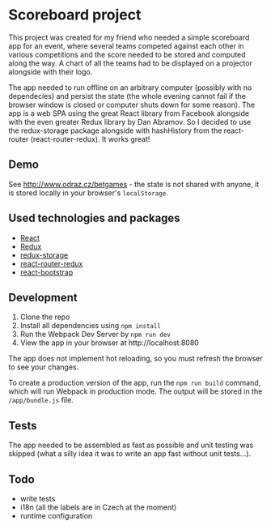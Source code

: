 
# Scoreboard project

This project was created for my friend who needed a simple scoreboard app for an event, where several teams competed against each other in various competitions and the score needed to be stored and computed along the way. A chart of all the teams had to be displayed on a projector alongside with their logo.

The app needed to run offline on an arbitrary computer (possibly with no dependecies) and persist the state (the whole evening cannot fail if the browser window is closed or computer shuts down for some reason). The app is a web SPA using the great React library from Facebook alongside with the even greater Redux library by Dan Abramov. So I decided to use the redux-storage package alongside with hashHistory from the react-router (react-router-redux). It works great!

## Demo

See http://www.odraz.cz/betgames - the state is not shared with anyone, it is stored locally in your browser's `localStorage`.

## Used technologies and packages

- [React](https://github.com/facebook/react)
- [Redux](https://github.com/reactjs/redux)
- [redux-storage](https://github.com/michaelcontento/redux-storage)
- [react-router-redux](https://github.com/reactjs/react-router-redux)
- [react-bootstrap](https://github.com/react-bootstrap/react-bootstrap)

## Development

1. Clone the repo
2. Install all dependencies using `npm install`
3. Run the Webpack Dev Server by `npm run dev`
4. View the app in your browser at http://localhost:8080

The app does not implement hot reloading, so you must refresh the browser to see your changes.

To create a production version of the app, run the `npm run build` command, which will run Webpack in production mode. The output will be stored in the `/app/bundle.js` file.

## Tests

The app needed to be assembled as fast as possible and unit testing was skipped (what a silly idea it was to write an app fast without unit tests...).

## Todo

- write tests
- i18n (all the labels are in Czech at the moment)
- runtime configuration